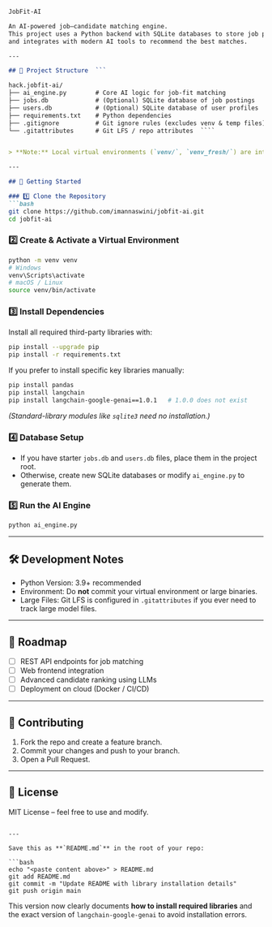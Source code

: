 

```markdown
JobFit-AI

An AI-powered job–candidate matching engine.  
This project uses a Python backend with SQLite databases to store job postings and user profiles,
and integrates with modern AI tools to recommend the best matches.

---

## 📂 Project Structure  ```

hack.jobfit-ai/
├── ai_engine.py        # Core AI logic for job-fit matching
├── jobs.db             # (Optional) SQLite database of job postings
├── users.db            # (Optional) SQLite database of user profiles
├── requirements.txt    # Python dependencies
├── .gitignore          # Git ignore rules (excludes venv & temp files)
└── .gitattributes      # Git LFS / repo attributes  ````


> **Note:** Local virtual environments (`venv/`, `venv_fresh/`) are intentionally excluded.

---

## 🚀 Getting Started

### 1️⃣ Clone the Repository
```bash
git clone https://github.com/imannaswini/jobfit-ai.git
cd jobfit-ai
````

### 2️⃣ Create & Activate a Virtual Environment

```bash
python -m venv venv
# Windows
venv\Scripts\activate
# macOS / Linux
source venv/bin/activate
```

### 3️⃣ Install Dependencies

Install all required third-party libraries with:

```bash
pip install --upgrade pip
pip install -r requirements.txt
```

If you prefer to install specific key libraries manually:

```bash
pip install pandas
pip install langchain
pip install langchain-google-genai==1.0.1   # 1.0.0 does not exist
```

*(Standard-library modules like `sqlite3` need no installation.)*

### 4️⃣ Database Setup

* If you have starter `jobs.db` and `users.db` files, place them in the project root.
* Otherwise, create new SQLite databases or modify `ai_engine.py` to generate them.

### 5️⃣ Run the AI Engine

```bash
python ai_engine.py
```

---

## 🛠 Development Notes

* Python Version: 3.9+ recommended
* Environment: Do **not** commit your virtual environment or large binaries.
* Large Files: Git LFS is configured in `.gitattributes` if you ever need to track large model files.

---

## 📝 Roadmap

* [ ] REST API endpoints for job matching
* [ ] Web frontend integration
* [ ] Advanced candidate ranking using LLMs
* [ ] Deployment on cloud (Docker / CI/CD)

---

## 🤝 Contributing

1. Fork the repo and create a feature branch.
2. Commit your changes and push to your branch.
3. Open a Pull Request.

---

## 📜 License

MIT License – feel free to use and modify.

````

---

Save this as **`README.md`** in the root of your repo:

```bash
echo "<paste content above>" > README.md
git add README.md
git commit -m "Update README with library installation details"
git push origin main
````

This version now clearly documents **how to install required libraries** and the exact version of `langchain-google-genai` to avoid installation errors.
